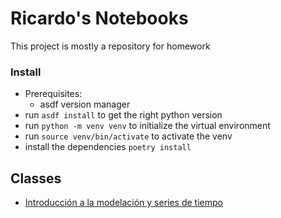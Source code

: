 # Ricardo's Notebooks

This project is mostly a repository for homework

### Install

* Prerequisites:
  * asdf version manager
* run `asdf install` to get the right python version
* run `python -m venv venv` to initialize the virtual environment
* run `source venv/bin/activate` to activate the venv
* install the dependencies `poetry install`

## Classes

* [Introducción a la modelación y series de tiempo](introduccion_modelacion)
